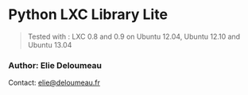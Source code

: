 # Python LXC Library Lite

> Tested with : LXC 0.8 and 0.9 on Ubuntu 12.04, Ubuntu 12.10 and Ubuntu 13.04

### Author: Elie Deloumeau
Contact: elie@deloumeau.fr